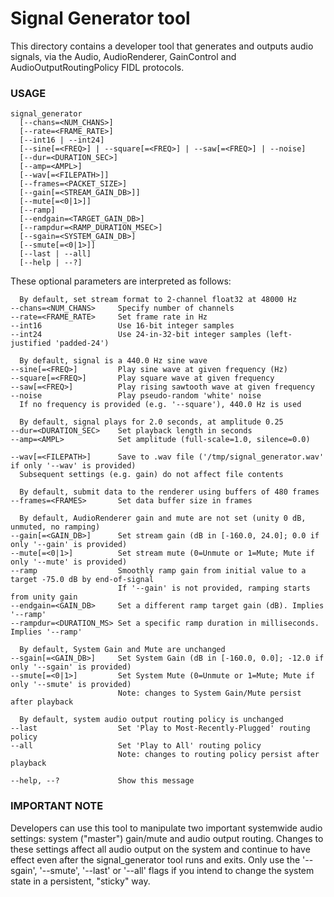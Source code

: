 # Signal Generator tool

This directory contains a developer tool that generates and outputs audio
signals, via the Audio, AudioRenderer, GainControl and AudioOutputRoutingPolicy FIDL
protocols.

### USAGE

    signal_generator
      [--chans=<NUM_CHANS>]
      [--rate=<FRAME_RATE>]
      [--int16 | --int24]
      [--sine[=<FREQ>] | --square[=<FREQ>] | --saw[=<FREQ>] | --noise]
      [--dur=<DURATION_SEC>]
      [--amp=<AMPL>]
      [--wav[=<FILEPATH>]]
      [--frames=<PACKET_SIZE>]
      [--gain[=<STREAM_GAIN_DB>]]
      [--mute[=<0|1>]]
      [--ramp]
      [--endgain=<TARGET_GAIN_DB>]
      [--rampdur=<RAMP_DURATION_MSEC>]
      [--sgain=<SYSTEM_GAIN_DB>]
      [--smute[=<0|1>]]
      [--last | --all]
      [--help | --?]

These optional parameters are interpreted as follows:

      By default, set stream format to 2-channel float32 at 48000 Hz
    --chans=<NUM_CHANS>     Specify number of channels
    --rate=<FRAME_RATE>     Set frame rate in Hz
    --int16                 Use 16-bit integer samples
    --int24                 Use 24-in-32-bit integer samples (left-justified 'padded-24')

      By default, signal is a 440.0 Hz sine wave
    --sine[=<FREQ>]         Play sine wave at given frequency (Hz)
    --square[=<FREQ>]       Play square wave at given frequency
    --saw[=<FREQ>]          Play rising sawtooth wave at given frequency
    --noise                 Play pseudo-random 'white' noise
      If no frequency is provided (e.g. '--square'), 440.0 Hz is used

      By default, signal plays for 2.0 seconds, at amplitude 0.25
    --dur=<DURATION_SEC>    Set playback length in seconds
    --amp=<AMPL>            Set amplitude (full-scale=1.0, silence=0.0)

    --wav[=<FILEPATH>]      Save to .wav file ('/tmp/signal_generator.wav' if only '--wav' is provided)
      Subsequent settings (e.g. gain) do not affect file contents

      By default, submit data to the renderer using buffers of 480 frames
    --frames=<FRAMES>       Set data buffer size in frames

      By default, AudioRenderer gain and mute are not set (unity 0 dB, unmuted, no ramping)
    --gain[=<GAIN_DB>]      Set stream gain (dB in [-160.0, 24.0]; 0.0 if only '--gain' is provided)
    --mute[=<0|1>]          Set stream mute (0=Unmute or 1=Mute; Mute if only '--mute' is provided)
    --ramp                  Smoothly ramp gain from initial value to a target -75.0 dB by end-of-signal
                            If '--gain' is not provided, ramping starts from unity gain
    --endgain=<GAIN_DB>     Set a different ramp target gain (dB). Implies '--ramp'
    --rampdur=<DURATION_MS> Set a specific ramp duration in milliseconds. Implies '--ramp'

      By default, System Gain and Mute are unchanged
    --sgain[=<GAIN_DB>]     Set System Gain (dB in [-160.0, 0.0]; -12.0 if only '--sgain' is provided)
    --smute[=<0|1>]         Set System Mute (0=Unmute or 1=Mute; Mute if only '--smute' is provided)
                            Note: changes to System Gain/Mute persist after playback

      By default, system audio output routing policy is unchanged
    --last                  Set 'Play to Most-Recently-Plugged' routing policy
    --all                   Set 'Play to All' routing policy
                            Note: changes to routing policy persist after playback

    --help, --?             Show this message

### IMPORTANT NOTE

Developers can use this tool to manipulate two important systemwide audio
settings: system ("master") gain/mute and audio output routing.  Changes to
these settings affect all audio output on the system and continue to have effect
even after the signal_generator tool runs and exits.  Only use the '--sgain',
'--smute', '--last' or '--all' flags if you intend to change the system state in
a persistent, "sticky" way.
